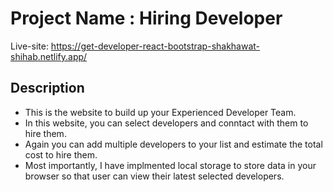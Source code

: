 # Project Name : Hiring Developer

Live-site: https://get-developer-react-bootstrap-shakhawat-shihab.netlify.app/

## Description

* This is the website to build up your Experienced Developer Team.
* In this website, you can select developers and conntact with them to hire them.
* Again you can add multiple developers to your list and estimate the total cost to hire them.
* Most importantly, I have implmented local storage to store data in your browser so that user can view their latest selected  developers.